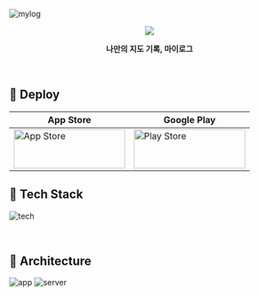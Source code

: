 ![mylog](https://github.com/InKyoJeong/TIL/assets/48676844/775106fb-c9e7-4514-9722-89df7414dd1f)

<p align="center">
  <img src="https://img.shields.io/badge/release-v1.5.0-%23C63B64?style=flat" />
</p>

<p align="center"><strong>나만의 지도 기록, 마이로그</strong></p>

<br>

## 📌 Deploy

| App Store                                                                                                                                                                                                                              | Google Play                                                                                                                                                                                                                                               |
| -------------------------------------------------------------------------------------------------------------------------------------------------------------------------------------------------------------------------------------- | --------------------------------------------------------------------------------------------------------------------------------------------------------------------------------------------------------------------------------------------------------- |
| <a href="https://apps.apple.com/kr/app/id6449976767"><img alt="App Store" src="https://github-production-user-asset-6210df.s3.amazonaws.com/48676844/244942281-f73d38a6-7983-4d33-ae27-c48fa43cb076.png" height="70" width="200"/></a> | <a href="https://play.google.com/store/apps/details?id=com.ingg.mylog"><img alt="Play Store" src="https://github-production-user-asset-6210df.s3.amazonaws.com/48676844/244944937-a25936c3-223a-44a2-90c2-943a30513bbb.png" height="70" width="200"/></a> |

## 📌 Tech Stack

![tech](https://github-production-user-asset-6210df.s3.amazonaws.com/48676844/245821780-4f80ec57-5a19-4e8e-90ba-41fc36c22092.png)

<br>

## 📌 Architecture

![app](https://github-production-user-asset-6210df.s3.amazonaws.com/48676844/245890031-93f6eeb5-4d51-46d8-9eaf-5d8fe11396b8.png)
![server](https://github-production-user-asset-6210df.s3.amazonaws.com/48676844/245890123-5af3398a-45ce-4274-ae4a-3be825b56683.png)
